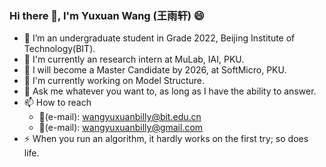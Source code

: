### Hi there 👋, I'm Yuxuan Wang (王雨轩) 😄
- 🔭 I’m an undergraduate student in Grade 2022, Beijing Institute of Technology(BIT).
- 🔭 I'm currently an research intern at MuLab, IAI, PKU.
- 🔭 I will become a Master Candidate by 2026, at SoftMicro, PKU.
- 🌱 I'm currently working on Model Structure.
- 💬 Ask me whatever you want to, as long as I have the ability to answer.
- 📫 How to reach
   - 📧(e-mail): wangyuxuanbilly@bit.edu.cn
   - 📧(e-mail): wangyuxuanbilly@gmail.com
- ⚡ When you run an algorithm, it hardly works on the first try; so does life.
    
<!--

Here are some ideas to get you started:

- 🔭 I’m currently working on ...
- 🌱 I’m currently learning ...
- 👯 I’m looking to collaborate on ...
- 🤔 I’m looking for help with ...
- 💬 Ask me about ...
- 📫 How to reach me: ...
- 😄 Pronouns: ...
- ⚡ Fun fact: ...
-->

